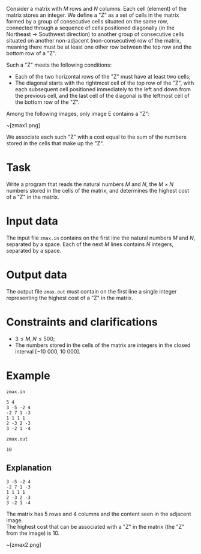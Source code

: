 Consider a matrix with $M$ rows and $N$ columns. Each cell (element) of the matrix stores an integer. We define a "Z" as a set of cells in the matrix formed by a group of consecutive cells situated on the same row, connected through a sequence of cells positioned diagonally (in the Northeast -> Southwest direction) to another group of consecutive cells situated on another non-adjacent (non-consecutive) row of the matrix, meaning there must be at least one other row between the top row and the bottom row of a "Z".

Such a "Z" meets the following conditions:
* Each of the two horizontal rows of the "Z" must have at least two cells;
* The diagonal starts with the rightmost cell of the top row of the "Z", with each subsequent cell positioned immediately to the left and down from the previous cell, and the last cell of the diagonal is the leftmost cell of the bottom row of the "Z".

Among the following images, only image E contains a "Z":

~[zmax1.png]

We associate each such "Z" with a cost equal to the sum of the numbers stored in the cells that make up the "Z".

# Task

Write a program that reads the natural numbers $M$ and $N$, the $M \times N$ numbers stored in the cells of the matrix, and determines the highest cost of a "Z" in the matrix.

# Input data

The input file `zmax.in` contains on the first line the natural numbers $M$ and $N$, separated by a space. Each of the next $M$ lines contains $N$ integers, separated by a space.

# Output data

The output file `zmax.out` must contain on the first line a single integer representing the highest cost of a "Z" in the matrix.

# Constraints and clarifications

* $3 \leq M, N \leq 500$;
* The numbers stored in the cells of the matrix are integers in the closed interval [$-10\ 000$, $10\ 000$].

# Example

`zmax.in`
```
5 4
3 -5 -2 4
-2 7 1 -3
1 1 1 1
2 -3 2 -3
3 -2 1 -4
```

`zmax.out`
```
10
```

## Explanation

```
3 -5 -2 4
-2 7 1 -3
1 1 1 1
2 -3 2 -3
3 -2 1 -4
```

The matrix has $5$ rows and $4$ columns and the content seen in the adjacent image.  
The highest cost that can be associated with a "Z" in the matrix (the "Z" from the image) is $10$.

~[zmax2.png]